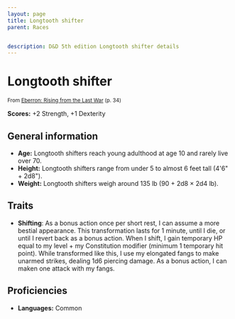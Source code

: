 ```yaml
---
layout: page
title: Longtooth shifter
parent: Races


description: D&D 5th edition Longtooth shifter details
---
```


# Longtooth shifter

<small>From <a target="_blank" href="https://dnd.wizards.com/products/tabletop-games/rpg-products/eberron">Eberron: Rising from the Last War</a> (p. 34)</small>

**Scores:** +2 Strength, +1 Dexterity

## General information

- **Age:** Longtooth shifters reach young adulthood at age 10 and rarely live over 70.
- **Height:** Longtooth shifters range from under 5 to almost 6 feet tall (4'6" + 2d8").
- **Weight:** Longtooth shifters weigh around 135 lb (90 + 2d8 × 2d4 lb).

## Traits

- **Shifting**: As a bonus action once per short rest, I can assume a more bestial appearance. This transformation lasts for 1 minute, until I die, or until I revert back as a bonus action. When I shift, I gain temporary HP equal to my level + my Constitution modifier (minimum 1 temporary hit point). While transformed like this, I use my elongated fangs to make unarmed strikes, dealing 1d6 piercing damage. As a bonus action, I can maken one attack with my fangs.

## Proficiencies

- **Languages:** Common